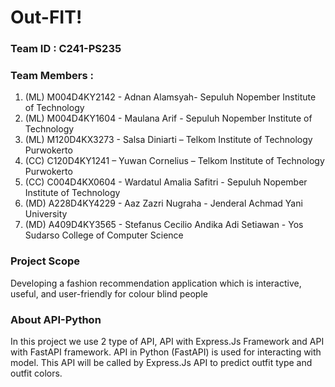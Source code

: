 # Out-FIT!

### Team ID		: C241-PS235
### Team Members	: 
1. (ML) M004D4KY2142 - Adnan Alamsyah- Sepuluh Nopember Institute of Technology
2. (ML) M004D4KY1604 - Maulana Arif - Sepuluh Nopember Institute of Technology
3. (ML) M120D4KX3273 - Salsa Diniarti – Telkom Institute of Technology Purwokerto
4. (CC) C120D4KY1241 – Yuwan Cornelius – Telkom Institute of Technology Purwokerto
5. (CC) C004D4KX0604 - Wardatul Amalia Safitri  - Sepuluh Nopember Institute of Technology
6. (MD) A228D4KY4229 - Aaz Zazri Nugraha - Jenderal Achmad Yani University
7. (MD) A409D4KY3565 - Stefanus Cecilio Andika Adi Setiawan - Yos Sudarso College of Computer Science 

### Project Scope
Developing a fashion recommendation application which is interactive, useful, and user-friendly for colour blind people

### About API-Python
In this project we use 2 type of API, API with Express.Js Framework and API with FastAPI framework. API in Python (FastAPI) is used for interacting with model. This API will be called by Express.Js API to predict outfit type and outfit colors.
